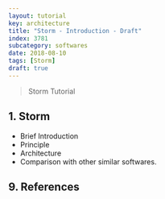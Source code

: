 ```yaml
---
layout: tutorial
key: architecture
title: "Storm - Introduction - Draft"
index: 3781
subcategory: softwares
date: 2018-08-10
tags: [Storm]
draft: true
---
```


> Storm Tutorial

## 1. Storm
* Brief Introduction
* Principle
* Architecture
* Comparison with other similar softwares.


## 9. References
